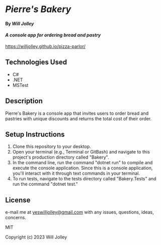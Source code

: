 # _Pierre's Bakery_

#### By _Will Jolley_

#### _A console app for ordering bread and pastry_

https://willjolley.github.io/pizza-parlor/

## Technologies Used

* C#
* .NET
* MSTest


## Description

Pierre's Bakery is a console app that invites users to order bread and pastries with unique discounts and returns the total cost of their order. 

## Setup Instructions

1. Clone this repository to your desktop.
2. Open your terminal (e.g., Terminal or GitBash) and navigate to this project's production directory called "Bakery".
3. In the command line, run the command "dotnet run" to compile and execute the console application. Since this is a console application, you'll interact with it through text commands in your terminal.
4. To run tests, navigate to the tests directory called "Bakery.Tests" and run the command "dotnet test." 

## License

e-mail me at yeswilljolley@gmail.com with any issues, questions, ideas, concerns.

MIT

Copyright (c) 2023 Will Jolley